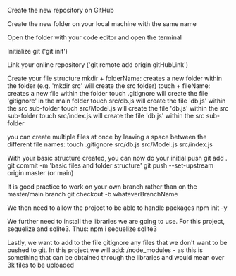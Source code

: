 Create the new repository on GitHub

Create the new folder on your local machine with the same name

Open the folder with your code editor and open the terminal

Initialize git ('git init')

Link your online repository ('git remote add origin gitHubLink')

Create your file structure 
    mkdir + folderName: creates a new folder within the folder (e.g. 'mkdir src' will create the src folder) 
    touch + fileName: creates a new file within the folder 
    touch .gitignore will create the file 'gitignore' in the main folder touch 
    src/db.js will create the file 'db.js' within the src sub-folder 
    touch src/Model.js will create the file 'db.js' within the src sub-folder 
    touch src/index.js will create the file 'db.js' within the src sub-folder

you can create multiple files at once by leaving a space between the different file names: 
    touch .gitignore src/db.js src/Model.js src/index.js

With your basic structure created, you can now do your initial push
    git add . 
    git commit -m 'basic files and folder structure' 
    git push --set-upstream origin master (or main)

It is good practice to work on your own branch rather than on the master/main branch 
    git checkout -b whateverBranchName

We then need to allow the project to be able to handle packages
    npm init -y

We further need to install the libraries we are going to use. For this project, sequelize and sqlite3. Thus: 
    npm i sequelize sqlite3

Lastly, we want to add to the file gitignore any files that we don't want to be pushed to git. In this project we will add: 
    /node_modules - as this is something that can be obtained through the libraries and would mean over 3k files to be uploaded